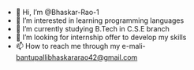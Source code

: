 - 👋 Hi, I’m @Bhaskar-Rao-1
- 👀 I’m interested in learning programming languages
- 🌱 I’m currently studying B.Tech in C.S.E branch
- 💞️ I’m looking for internship offer to develop my skills 
- 📫 How to reach me through my e-mali- bantupallibhaskararao42@gmail.com

<!---
Bhaskar-Rao-1/Bhaskar-Rao-1 is a ✨ special ✨ repository because its `README.md` (this file) appears on your GitHub profile.
You can click the Preview link to take a look at your changes.
--->
